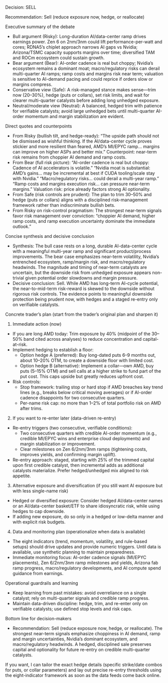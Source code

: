 Decision: SELL

Recommendation: Sell (reduce exposure now, hedge, or reallocate)

Executive summary of the debate
- Bull argument (Risky): Long-duration AI/data-center ramp drives earnings power. Zen 6 on 2nm/3nm could lift performance-per-watt and cores; RDNA5’s chiplet approach narrows AI gaps vs Nvidia; Arizona/TSMC capacity supports margins over time; diversified TAM and ROCm ecosystem could sustain growth.
- Bear argument (Bear): AI-order cadence is real but choppy; Nvidia’s ecosystem remains a dominant moat; macro/regulatory risks can derail multi-quarter AI ramps; ramp costs and margins risk near term; valuation is sensitive to AI-demand pacing and could reprice if orders slow or margins compress.
- Conservative view (Safe): A risk-managed stance makes sense—trim now (20–30%), hedge (puts or collars), set risk limits, and wait for clearer multi-quarter catalysts before adding long unhedged exposure.
- Neutral/moderate view (Neutral): A balanced, hedged trim with patience for verifiable catalysts; avoid large unhedged bets until multi-quarter AI-order momentum and margin stabilization are evident.

Direct quotes and counterpoints
- From Risky (bullish tilt, and hedge-ready): “The upside path should not be dismissed as wishful thinking. If the AI/data-center cycle proves stickier and more resilient than feared, AMD’s MI/EPYC ramp… margins can improve on higher ASPs and better mix.” Counterpoint: near-term risk remains from choppier AI demand and ramp costs.
- From Bear (full risk picture): “AI-order cadence is real but choppy: Cadence of AI accelerators is volatile.” “Nvidia moat is substantial: AMD’s gains… may be incremental at best if CUDA tooling/scale stay with Nvidia.” “Macro/regulatory risks… could derail a multi-year ramp.” “Ramp costs and margins execution risk… can pressure near-term margins.” Valuation risk: price already factors strong AI optionality.
- From Safe (risk controls are prudent): The plan to trim 30–50% and hedge (puts or collars) aligns with a disciplined risk-management framework rather than indiscriminate bullish bets.
- From Risky on risk-control pragmatism: The strongest near-term signals favor risk management over conviction: “choppier AI demand, higher ramp costs, and ramp execution uncertainty dominate the immediate outlook.”

Concise synthesis and decisive conclusion
- Synthesis: The bull case rests on a long, durable AI-data-center cycle with a meaningful multi-year ramp and significant product/process improvements. The bear case emphasizes near-term volatility, Nvidia’s entrenched ecosystem, ramp/margin risk, and macro/regulatory headwinds. The magnitude and timing of near-term catalysts are uncertain, but the downside risk from unhedged exposure appears non-trivial given potential order slowdowns and margin pressure.
- Decisive conclusion: Sell. While AMD has long-term AI-cycle potential, the near-to-mid-term risk-reward is skewed to the downside without rigorous risk controls. The evidence points to meaningful downside protection being prudent now, with hedges and a staged re-entry only on verifiable catalysts.

Concrete trader’s plan (start from the trader’s original plan and sharpen it)
1) Immediate action (now)
- If you are long AMD today: Trim exposure by 40% (midpoint of the 30–50% band cited across analyses) to reduce concentration and capital-at-risk.
- Implement hedging to establish a floor:
  - Option hedge A (preferred): Buy long-dated puts 6–9 months out, about 10–20% OTM, to create a downside floor with limited cost.
  - Option hedge B (alternative): Implement a collar—own AMD, buy puts (5–15% OTM) and sell calls at a higher strike to fund part of the put cost. This caps upside but greatly reduces upfront cost.
- Risk controls:
  - Stop framework: trailing stop or hard stop if AMD breaches key trend lines (e.g., breaks below critical moving averages) or if AI-order cadence disappoints for two consecutive quarters.
  - Per-name risk cap: no more than 1–2% of total portfolio risk on AMD after trims.

2) If you want to re-enter later (data-driven re-entry)
- Re-entry triggers (two consecutive, verifiable conditions): 
  - Two consecutive quarters with credible AI-order momentum (e.g., credible MI/EPYC wins and enterprise cloud deployments) and margin stabilization or improvement.
  - Clear milestones on Zen 6/2nm/3nm ramps (tightening costs, improves yields, and confirming margin uplift).
- Re-entry approach: staged, starting with 25% of the trimmed capital upon first credible catalyst, then incremental adds as additional catalysts materialize. Prefer hedged/unhedged mix aligned to risk appetite.

3) Alternative exposure and diversification (if you still want AI exposure but with less single-name risk)
- Hedged or diversified exposure: Consider hedged AI/data-center names or an AI/data-center basket/ETF to share idiosyncratic risk, while using hedges to cap downside.
- If adding new exposure, do so only in a hedged or low-delta manner and with explicit risk budgets.

4) Data and monitoring plan (operationalize when data is available)
- The eight indicators (trend, momentum, volatility, and rule-based setups) should drive updates and provide numeric triggers. Until data is available, use synthetic planning to maintain preparedness.
- Immediate monitoring focus: AI-order cadence signals (MI/EPYC placements), Zen 6/2nm/3nm ramp milestones and yields, Arizona fab ramp progress, macro/regulatory developments, and AI compute spend guidance from earnings.

Operational guardrails and learning
- Keep learning from past mistakes: avoid overreliance on a single catalyst; rely on multi-quarter signals and credible ramp progress.
- Maintain data-driven discipline: hedge, trim, and re-enter only on verifiable catalysts; use defined stop levels and risk caps.

Bottom line for decision-makers
- Recommendation: Sell (reduce exposure now, hedge, or reallocate). The strongest near-term signals emphasize choppiness in AI demand, ramp and margin uncertainties, Nvidia’s dominant ecosystem, and macro/regulatory headwinds. A hedged, disciplined sale preserves capital and optionality for future re-entry on credible multi-quarter catalysts.

If you want, I can tailor the exact hedge details (specific strike/date combos for puts, or collar parameters) and lay out precise re-entry thresholds using the eight-indicator framework as soon as the data feeds come back online.